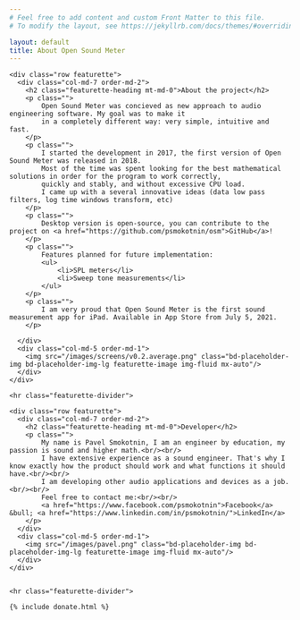 ```yaml
---
# Feel free to add content and custom Front Matter to this file.
# To modify the layout, see https://jekyllrb.com/docs/themes/#overriding-theme-defaults

layout: default
title: About Open Sound Meter
---
```

  
<!-- Marketing messaging and featurettes
================================================== -->
<!-- Wrap the rest of the page in another container to center all the content. -->


<div class="container marketing">

    <div class="row featurette">
      <div class="col-md-7 order-md-2">
        <h2 class="featurette-heading mt-md-0">About the project</h2>
        <p class="">
            Open Sound Meter was concieved as new approach to audio engineering software. My goal was to make it 
            in a completely different way: very simple, intuitive and fast.
        </p>
        <p class="">
            I started the development in 2017, the first version of Open Sound Meter was released in 2018.
            Most of the time was spent looking for the best mathematical solutions in order for the program to work correctly, 
            quickly and stably, and without excessive CPU load. 
            I came up with a several innovative ideas (data low pass filters, log time windows transform, etc)
        </p>
        <p class="">
            Desktop version is open-source, you can contribute to the project on <a href="https://github.com/psmokotnin/osm">GitHub</a>!
        </p>
        <p class="">
            Features planned for future implementation:
            <ul>
                <li>SPL meters</li>
                <li>Sweep tone measurements</li>
            </ul>
        </p>
        <p class="">
            I am very proud that Open Sound Meter is the first sound measurement app for iPad. Available in App Store from July 5, 2021.
        </p>
        
      </div>
      <div class="col-md-5 order-md-1">
        <img src="/images/screens/v0.2.average.png" class="bd-placeholder-img bd-placeholder-img-lg featurette-image img-fluid mx-auto"/>
      </div>
    </div>

    <hr class="featurette-divider">
    
    <div class="row featurette">
      <div class="col-md-7 order-md-2">
        <h2 class="featurette-heading mt-md-0">Developer</h2>
        <p class="">
            My name is Pavel Smokotnin, I am an engineer by education, my passion is sound and higher math.<br/><br/>
            I have extensive experience as a sound engineer. That's why I know exactly how the product should work and what functions it should have.<br/><br/>
            I am developing other audio applications and devices as a job.<br/><br/>
            Feel free to contact me:<br/><br/>
            <a href="https://www.facebook.com/psmokotnin">Facebook</a> &bull; <a href="https://www.linkedin.com/in/psmokotnin/">LinkedIn</a>
        </p>
      </div>
      <div class="col-md-5 order-md-1">
        <img src="/images/pavel.png" class="bd-placeholder-img bd-placeholder-img-lg featurette-image img-fluid mx-auto"/>
      </div>
    </div>
    

    <hr class="featurette-divider">
    
    {% include donate.html %}
    
</div>